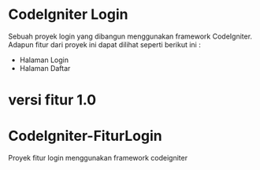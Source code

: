 # CodeIgniter Login

Sebuah proyek login yang dibangun menggunakan framework CodeIgniter. Adapun fitur dari proyek ini dapat dilihat seperti berikut ini :

- Halaman Login
- Halaman Daftar


versi fitur 1.0
=======
# CodeIgniter-FiturLogin
Proyek fitur login menggunakan framework codeigniter
